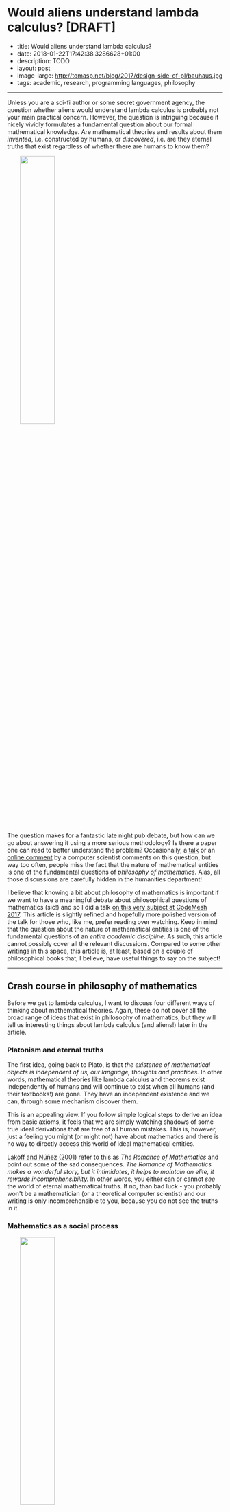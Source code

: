 Would aliens understand lambda calculus? [DRAFT]
========================================

 - title: Would aliens understand lambda calculus?
 - date: 2018-01-22T17:42:38.3286628+01:00
 - description: TODO
 - layout: post
 - image-large: http://tomasp.net/blog/2017/design-side-of-pl/bauhaus.jpg
 - tags: academic, research, programming languages, philosophy

----------------------------------------------------------------------------------------------------

Unless you are a sci-fi author or some secret government agency, the question whether aliens
would understand lambda calculus is probably not your main practical concern. However, the question
is intriguing because it nicely vividly formulates a fundamental question about our formal mathematical 
knowledge. Are mathematical theories and results about them _invented_, i.e. constructed by 
humans, or _discovered_, i.e. are they eternal truths that exist regardless of whether there are
humans to know them?

<img src="http://tomasp.net/blog/2018/alien-lambda-calculus/human.jpg" class="rdecor"
    style="width:40%;max-width:400px;margin-left:30px;margin-top:0px;margin-bottom:0px" />

The question makes for a fantastic late night pub debate, but how can we go about answering it using
a more serious methodology? Is there a paper one can read to better understand the problem? 
Occasionally, a [talk](https://www.youtube.com/watch?list=PLcGKfGEEONaCIl5eU53uPBnRJ9rbIH32R&v=IOiZatlZtGU) 
or an [online comment](https://www.quora.com/Do-aliens-have-LISP-or-Scheme) 
by a computer scientist comments on this question, but way too often, people miss the fact that 
the nature of mathematical entities is one of the fundamental questions of _philosophy of 
mathematics_. Alas, all those discussions are carefully hidden in the humanities department!

I believe that knowing a bit about philosophy of mathematics is important if we want to have a 
meaningful debate about philosophical questions of mathematics (sic!) and so I did a talk 
[on this very subject at CodeMesh 2017](https://www.youtube.com/watch?v=JoWH2jNlvQQ). 
This article is slightly refined and hopefully
more polished version of the talk for those who, like me, prefer reading over watching. 
Keep in mind that the question about the nature of mathematical entities is one of the fundamental
questions of an _entire academic discipline_. As such, this article cannot possibly cover all the
relevant discussions. Compared to some other writings in this space, this article is, at least, 
based on a couple of philosophical books that, I believe, have useful things to say on the subject!

----------------------------------------------------------------------------------------------------

Crash course in philosophy of mathematics
-----------------------------------------

Before we get to lambda calculus, I want to discuss four different ways of thinking about 
mathematical theories. Again, these do not cover all the broad range of ideas that exist in 
philosophy of mathematics, but they will tell us interesting things about lambda calculus 
(and aliens!) later in the article. 

### Platonism and eternal truths

The first idea, going back to Plato, is that _the existence of mathematical objects is 
independent of us, our language, thoughts and practices._ In other words, mathematical theories
like lambda calculus and theorems exist independently of humans and will continue to exist 
when all humans (and their textbooks!) are gone. They have an independent existence and we can,
through some mechanism discover them.

This is an appealing view. If you follow simple logical steps to derive an idea from basic 
axioms, it feels that we are simply watching shadows of some true ideal derivations that are
free of all human mistakes. This is, however, just a feeling you might (or might not) have about
mathematics and there is no way to directly access this world of ideal mathematical entities.

[Lakoff and Núñez (2001)](http://amzn.to/2FEu0eb) refer to this as _The Romance of Mathematics_ and point out some of the
sad consequences. _The Romance of Mathematics makes a wonderful story, but it intimidates, it 
helps to maintain an elite, it rewards incomprehensibility._ In other words, you either can
or cannot _see_ the world of eternal mathematical truths. If no, than bad luck - you probably 
won't be a mathematician (or a theoretical computer scientist) and our writing is only 
incomprehensible to you, because you do not see the truths in it.

### Mathematics as a social process

<img src="http://tomasp.net/blog/2018/alien-lambda-calculus/poly.png" class="rdecor"
    style="width:40%;max-width:400px;margin-left:30px;margin-top:0px;margin-bottom:0px" />

When you read a mathematical (or a theoretical programming language) textbook, it gives a few
axioms and then proves interesting results that logically follow from the axioms. This orderly
presentation is not how mathematics is done. First, what definitions are _interesting_ is a
question that depends on the community of mathematicians. In other words, it is a social problem.
Second, it often takes some time to get the axioms right so that they cover all intended use cases
and allow all proofs that we want.

The process is beautifully documented in [Imre Lakatos' Proofs and Refutations](http://amzn.to/2GEXwl2),
which looks at the [Euler characteristic of polyhedra](https://en.wikipedia.org/wiki/Euler_characteristic).
The polyhedra in the illustration is one of those that break the original formula (because its sides
are stars that cross, rather than triangles). To quote Lakatos:

> Mathematics does not grow through increase of the number of established theorems, but through 
> improvement by speculation and criticism, by the method of _proofs and refutations_. 

The social side of mathematics is particularly relevant because it helps to explain why the  
same thing often appears independently at a similar time (it answers a question that the community cares about)
and how comes that there are isomorphism between remote theories (some of them were adapted and improved to match).

### Cultural roots of mathematics

Mathematics is not shaped by social processes, but some aspects of mathematics also depend on 
our human culture more generally. [Lakoff and Núñez (2001)](http://amzn.to/2FEu0eb) give a 
couple of examples of how Western culture found its way into the very fabric of mathematics
that are also relevant to programming:

 * The idea of an _essence_ goes back to Aristotle. Believing that there is such essence that,
   somehow, accurately captures the nature of a thing is rooted in our culture and it is perfectly
   reasonable to imagine that other cultures might not share the concept of essence.
   
 * The idea of _foundations_ for a subject matter is another culturally rooted concept. 
   The famous [Hilbert's program](https://en.wikipedia.org/wiki/Hilbert%27s_program) was trying
   to provide foundations for mathematics. If it was not for our culture, the program would 
   likely not be interesting and influential in the community.
  
 * The idea that human reason is a form of logic is another idea that goes back to Aristotle.
   Any form of _reasoning_ about programs using _laws_ relies on this cultural fabric of mathematics.

### Theory of embodied mathematics

The book that had the most influence on my talk about aliens and lambda calculus is 
[Where Mathematics Comes From](http://amzn.to/2FEu0eb) by Lakoff and Núñez. The key idea is that
_"The only mathematics we know or can know is a brain-and-mind-based mathematics."_ In other words,
if we want to understand the nature of mathematics, we need to look at how it happens in the brain.
Of course, we are very far from understanding how the brain works, but cognitive sciences have 
some interesting results that we can rely on.

This has some important consequences. In particular, the question whether mathematical ideas 
exists as an independent eternal entities is more a religious question than a scientific one.
If they exist and are truly independent, then we have no way of accessing them and all we can
do is to believe. In contrast, the theory of embodied mathematics has some concrete scientific 
methods that we can use to study the nature of mathematics - and perhaps also the nature of 
programming language theories!

Cognitive science of mathematics
--------------------------------

<a href="http://amzn.to/2FEu0eb"><img src="http://tomasp.net/blog/2018/alien-lambda-calculus/where.jpg" class="rdecor"
  style="width:40%;max-width:400px;margin-left:30px;margin-top:0px;margin-bottom:0px" /></a>

The work on embodied mathematics also tells us interesting things about programming language 
theory. Moreover, it can be almost directly applied to the question of aliens and lambda calculus,
because the central point is that our human brain-and-mind mathematics relies on our human
brain-and-mind perception of the world. How would aliens perceive the world and what are the
conditions under which they would be likely to develop ideas such as the lambda calculus?

### Understanding mathematics through metaphors

The central idea of the theory of embodied mathematics is that _metaphors_ are not just a 
literary device, but the key to understanding of our thinking. The authors cite results from
cognitive science research showing that abstract concepts are understood, via metaphors, 
in terms of more concrete concepts. In particular:

> Many mathematical ideas are ways of mathematicizing ordinary ideas, 
> as when derivatives mathematicize the idea of instantaneous change.

Understanding the derivatives is one thing, but how does one understand more abstract 
mathematical concepts such as predicate logic, monoids or the lambda calculus? The understanding
is constructed using the following components:

 * **Innate arithmetic.** We are born with some very basic mathematical capabilities.
   In an experiment on 6 month babies (see image below), researchers remove one toy behind
   a curtain and measure how long the babies look at the result - they look longer if the
   unexpected thing happens (because a toy is secretly put back behind a curtain). This
   suggests that we are capable of basic addition and subtraction of small numbers.
 
 * **Conceptual metaphors.** Basic metaphors link different concepts via neural conflation.
   For example, our innate arithmetic capability of counting to three is linked with real-world
   ideas such as collections of objects or movement following a line. This allows us to extend
   the concept of number from just three to numbers appearing in the nature.
   
 * **Layering metaphors.** Finally, more abstract mathematical concepts are constructed using
   layering metaphors that link between multiple metaphorically constructed ideas. This is how
   we can go, for example, from a number series to a more abstract structure such as a monoid.

<img src="mickey.png" class="img-responsive" />
 
### How is arithmetic constructed?

How can we discover those metaphors? One way (cheaper than monitoring the brain activity)
is to look at the language we use for talking about abstract mathematical entities and 
real-world entities they arise from. For example, I mentioned that arithmetic can be explained
via a metaphor as a collection of objects.

<img src="objects.png" class="rdecor" style="max-width:600px" />

When we say _"add onions and carrots to the soup"_, we are using the word _add_ for working 
with object collection (things in a soup) and it happens to be the same word we use for addition.
This is a metaphorical link! We sometimes say _"7 is bigger than 5"_ rather than _greater_
(even though they are the same size on your screen), because we think of those numbers as 
collections of objects.

The table from [Lakoff and Núñez (2001)](http://amzn.to/2FEu0eb) illustrates the metaphor.
This allows us to create abstract concepts in terms of concrete things that we interact with 
in the world. Interestingly, the metaphors also give rise to laws. For example, if you have 
an object collection (soup) and first add onions before adding carrots, it is the same as if
you add carrots, before adding onions. This physical property of object collection explains 
the symmetry of addition. Of course, the metaphors have limits - for example, collection with
no objects in it is not really a collection, so this metaphor does not explain zero very well,
but there are other metaphors which do.

Lambda calculus is discovered, Angular is invented
--------------------------------------------------

Saying that something is discovered suggests that it has a profound structure that would
exist without any humans. As discussed before, this is essentially a belief in Platonism.
On the other hand, saying that something is invented suggests that the entity is not
one of those eternal truths that a Platonist believes in.

Philip Wadler made a remark [in one of his talks](https://www.youtube.com/watch?list=PLcGKfGEEONaCIl5eU53uPBnRJ9rbIH32R&v=IOiZatlZtGU)
that lambda calculus and functional languages are discovered while other programming
languages are discovered (which is why aliens would understand lambda calculus, but not C).
How do we know that lambda calculus is discovered? The strongest argument is that the same structure
appeared independently in logic, computation and category theory. This is known as the 
[Curry-Howard-Lambek correspondence](https://en.wikipedia.org/wiki/Curry%E2%80%93Howard_correspondence)
and I'll say a few words about it before discussing a number of philosophical arguments against this idea.

### Curry-Howard-Lambek correspondence

The idea behind the [Curry-Howard-Lambek correspondence](https://en.wikipedia.org/wiki/Curry%E2%80%93Howard_correspondence)
is that there are corresponding structures in lambda calculus, logic and category theory. This is
useful in many ways - for example, you can take ideas from logic and turn them into type system 
features. As a brief example:

$$$
\begin{array}{rcccl}
\textsf{PROGRAMS} & \Longleftrightarrow & \textsf{LOGIC} & \Longleftrightarrow & \textsf{CATEGORIES}\\
\textsf{type} & \Longleftrightarrow & \textsf{formula} & \Longleftrightarrow & \textsf{object}\\
\textsf{function} & \Longleftrightarrow & \textsf{implication} & \Longleftrightarrow & \textsf{arrow}\\
\textsf{tuple} & \Longleftrightarrow & \textsf{conjunction} & \Longleftrightarrow & \textsf{product}\\
\end{array}

Types in lambda calculus correspond to logical formulas and objects in category theory.
For example, a tuple $A \times B$ (which contains values of both $A$ and $B$) corresponds to a 
formula $A \,\&\, B$ (which is true when both $A$ and $B$ are true) and can be modelled as
categorical product. A function $A \rightarrow B$ matches logical implication $A \rightarrow B$.
If we have a value $A$, we can call the function and get a value $B$. If you have a proof of $A$ 
and a proof of $A \rightarrow B$, you can use the [Modus ponens rule](https://en.wikipedia.org/wiki/Modus_ponens)
to derive a proof of $B$.

I hope you can see why many people find this elegant! Even without understanding all the details,
you can see that the structures are similar - you can see that simply from the fact that I 
can describe corresponding concepts using sentences of a very similar structure. So, why do 
I have objections against the idea that lambda calculus (and logic and category theory)
are discovered?

### Philosopher's take: Category mistakes

<a href="http://amzn.to/2BTAuYw"><img src="http://tomasp.net/blog/2018/alien-lambda-calculus/mechanizing.jpg" class="rdecor"
  style="width:35%;max-width:300px;margin-left:30px;margin-top:0px;margin-bottom:0px" /></a>

First of all, even if the Curry-Howard-Lambek correspondence had no problems, it talks about
_mathematical entities_. Programming language theoreticians use lambda calculus as a formal model
of computation, but that does not make it a _programming language_. A programming language is
a technical artifact with a compiler (which can have bugs) while formal models are (if we are
Platonist) eternal and ideal.

[James Fetzer calls](https://dl.acm.org/citation.cfm?id=48530) this problem a _category mistake_.
He argues that this is why you cannot formally verify a program - because formal proof is a 
different kind of thing than a computer program. This philosophical analysis upset a number
of people working on program verification and you can read the history in Donald MacKenzie's
[Mechanizing Proof book](http://amzn.to/2BTAuYw). In our case, this means that even if lambda
calculus was discovered, all programming languages including the most elegant functional 
languages are invented. 

### Sociologist's take: Communities and processes

If we consider how the social process of mathematics contributes to the Curry-Howard-Lambek 
correspondence, it becomes less magical. First, I mentioned [Imre Lakatos' Proofs and Refutations](http://amzn.to/2GEXwl2)
earlier. The idea is that mathematical theorems develop and improve over time in order to 
deal with problematic counter-examples or other new contexts. Could this be the case here?
The correspondence is between very specific kinds of theories - you need, _simply typed_ lambda
calculus, _intuitionistic_ logic and _cartesian closed_ categories. This does not make it
any less interesting useful, but it shows that the correspondence is a result carefully constructed 
by mathematicians. And our ambition to unify disjoint branches of mathematics that made this
work possible is likely a product of our human culture.

There is one more way in which the social process of mathematics contributed to the 
correspondence. The work on both (modern) formal logic and lambda calculus is a response
to [Hilbert's program](https://en.wikipedia.org/wiki/Hilbert%27s_program) aiming to provide
foundations of mathematics. In other words, intuitionistic logic and lambda calculus both
developed from the same community, solving the same problem - and so it is not all that 
surprising that they share notable structural similarities.

### Cognitive scientist's take: Embodied experience

Same embodied experience

Where lambda calculus comes from
--------------------------------

### Container schema

### Directionality

Would aliens understand lambda calculus?
----------------------------------------
 
### Arrival

### Solaris

### Dust cloud


























a
